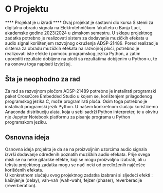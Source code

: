 # O Projektu
**** Projekat je u izradi ****
Ovaj projekat je sastavni dio kursa Sistemi za digitalnu obradu signala na Elektrotehničkom fakultetu u Banja Luci, akademske godine 2023/2024 u zimskom semestru. 
U sklopu projektnog zadatka potrebno je realizovati sistem za dodavanje muzičkih efekata u audio signal korištenjem razvojnog okruženja ADSP-21489. Pored realizacije sistema za obradu muzičkih efekata na razvojnoj ploči, potrebno je realizovati iste efekte i pomoću programskog jezika Python, a zatim uporediti rezultate dobijene na ploči sa rezultatima dobijenim u Python-u, te na osnovu toga napisati izvještaj.  

## Šta je neophodno za rad
Za rad sa razvojnom pločom ADSP-21489 potrebno je instalirati programski paket CrossCore Embedded Studio u kojem se, korištenjem prilagođenog programskog jezika C, može programirati ploča. Osim toga potrebno je instalirati programski jezik Python. U našem konkretnom slučaju koristićemo Anaconda distribuciju alata, koja u sebi sadrži Python interpreter, te u okviru nje Jupyter Notebook platformu za pisanje programa u Python programskom jeziku. 

## Osnovna ideja
Osnovna ideja projekta je da se na proizvoljnim uzorcima audio signala izvrši dodavanje određenih poznatih muzičkih audio efekata. Prije svega misli se na neke gitarske efekte, koji se mogu proizvoljno izabrati, ali u tekstu projektnog zadatka mogu se naći neki od predloženih najčešće korišćenih efekata.  
U konkretnom slučaju ovog projektnog zadatka izabrani si sljedeći efekti : kašnjenje (delay), vah-vah (wah-wah), fejzer (phaser), reverberacije (reverberation).
